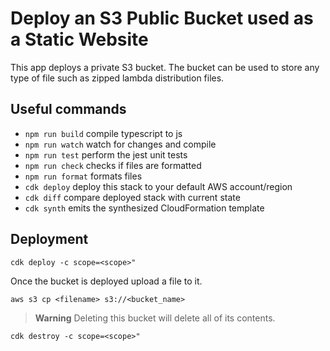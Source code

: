 # Deploy an S3 Public Bucket used as a Static Website

This app deploys a private S3 bucket. The bucket can be used to store any type of file such as zipped lambda distribution files.

## Useful commands

- `npm run build` compile typescript to js
- `npm run watch` watch for changes and compile
- `npm run test` perform the jest unit tests
- `npm run check` checks if files are formatted
- `npm run format` formats files
- `cdk deploy` deploy this stack to your default AWS account/region
- `cdk diff` compare deployed stack with current state
- `cdk synth` emits the synthesized CloudFormation template

## Deployment

`cdk deploy -c scope=<scope>"`

Once the bucket is deployed upload a file to it.

`aws s3 cp <filename> s3://<bucket_name>`

> **Warning** Deleting this bucket will delete all of its contents.

`cdk destroy -c scope=<scope>"`
